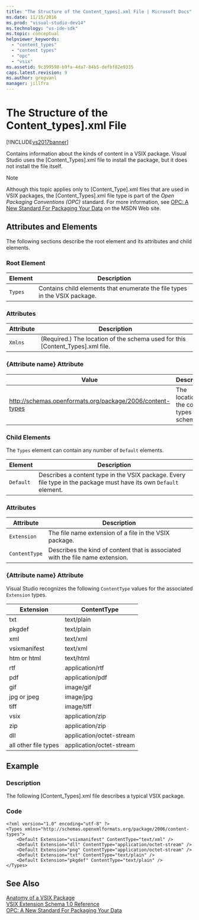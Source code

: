 ```yaml
---
title: "The Structure of the Content_types].xml File | Microsoft Docs"
ms.date: 11/15/2016
ms.prod: "visual-studio-dev14"
ms.technology: "vs-ide-sdk"
ms.topic: conceptual
helpviewer_keywords: 
  - "content_types"
  - "content types"
  - "opc"
  - "vsix"
ms.assetid: 9c399598-b9fa-4da7-84b5-defbf82e9335
caps.latest.revision: 9
ms.author: gregvanl
manager: jillfra
---
```

# The Structure of the Content_types].xml File
[!INCLUDE[vs2017banner](../includes/vs2017banner.md)]

Contains information about the kinds of content in a VSIX package. Visual Studio uses the [Content_Types].xml file to install the package, but it does not install the file itself.  
  
> [!NOTE]
> Although this topic applies only to [Content_Type].xml files that are used in VSIX packages, the [Content_Types].xml file type is part of the *Open Packaging Conventions (OPC)* standard. For more information, see [OPC: A New Standard For Packaging Your Data](https://msdn.microsoft.com/magazine/cc163372.aspx) on the MSDN Web site.  
  
## Attributes and Elements  
 The following sections describe the root element and its attributes and child elements.  
  
### Root Element  
  
|Element|Description|  
|-------------|-----------------|  
|`Types`|Contains child elements that enumerate the file types in the VSIX package.|  
  
### Attributes  
  
|Attribute|Description|  
|---------------|-----------------|  
|`Xmlns`|(Required.) The location of the schema used for this [Content_Types].xml file.|  
  
### {Attribute name} Attribute  
  
|                           Value                           |                Description                |
|-----------------------------------------------------------|-------------------------------------------|
| http://schemas.openformats.org/package/2006/content-types | The location of the content types schema. |
  
### Child Elements  
 The `Types` element can contain any number of `Default` elements.  
  
|Element|Description|  
|-------------|-----------------|  
|`Default`|Describes a content type in the VSIX package. Every file type in the package must have its own `Default` element.|  
  
### Attributes  
  
|Attribute|Description|  
|---------------|-----------------|  
|`Extension`|The file name extension of a file in the VSIX package.|  
|`ContentType`|Describes the kind of content that is associated with the file name extension.|  
  
### {Attribute name} Attribute  
 Visual Studio recognizes the following `ContentType` values for the associated `Extension` types.  
  
|Extension|ContentType|  
|---------------|-----------------|  
|txt|text/plain|  
|pkgdef|text/plain|  
|xml|text/xml|  
|vsixmanifest|text/xml|  
|htm or html|text/html|  
|rtf|application/rtf|  
|pdf|application/pdf|  
|gif|image/gif|  
|jpg or jpeg|image/jpg|  
|tiff|image/tiff|  
|vsix|application/zip|  
|zip|application/zip|  
|dll|application/octet-stream|  
|all other file types|application/octet-stream|  
  
## Example  
  
### Description  
 The following [Content_Types].xml file describes a typical VSIX package.  
  
### Code  
  
```  
<?xml version="1.0" encoding="utf-8" ?>   
<Types xmlns="http://schemas.openxmlformats.org/package/2006/content-types">  
    <Default Extension="vsixmanifest" ContentType="text/xml" />   
    <Default Extension="dll" ContentType="application/octet-stream" />   
    <Default Extension="png" ContentType="application/octet-stream" />   
    <Default Extension="txt" ContentType="text/plain" />   
    <Default Extension="pkgdef" ContentType="text/plain" />   
</Types>  
```  
  
## See Also  
 [Anatomy of a VSIX Package](../extensibility/anatomy-of-a-vsix-package.md)   
 [VSIX Extension Schema 1.0 Reference](https://msdn.microsoft.com/76e410ec-b1fb-4652-ac98-4a4c52e09a2b)   
 [OPC: A New Standard For Packaging Your Data](https://msdn.microsoft.com/magazine/cc163372.aspx)
